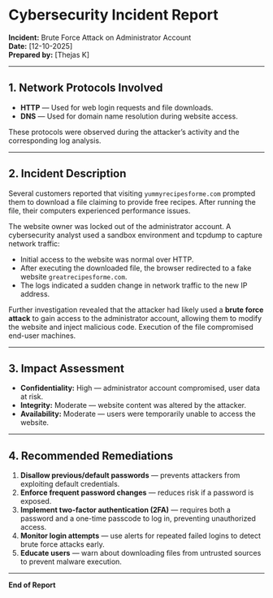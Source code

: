 # Cybersecurity Incident Report  
**Incident:** Brute Force Attack on Administrator Account  
**Date:** [12-10-2025]  
**Prepared by:** [Thejas K]  

---

## 1. Network Protocols Involved  
- **HTTP** — Used for web login requests and file downloads.  
- **DNS** — Used for domain name resolution during website access.  

These protocols were observed during the attacker’s activity and the corresponding log analysis.

---

## 2. Incident Description  

Several customers reported that visiting `yummyrecipesforme.com` prompted them to download a file claiming to provide free recipes. After running the file, their computers experienced performance issues.  

The website owner was locked out of the administrator account. A cybersecurity analyst used a sandbox environment and tcpdump to capture network traffic:  

- Initial access to the website was normal over HTTP.  
- After executing the downloaded file, the browser redirected to a fake website `greatrecipesforme.com`.  
- The logs indicated a sudden change in network traffic to the new IP address.  

Further investigation revealed that the attacker had likely used a **brute force attack** to gain access to the administrator account, allowing them to modify the website and inject malicious code. Execution of the file compromised end-user machines.

---

## 3. Impact Assessment  

- **Confidentiality:** High — administrator account compromised, user data at risk.  
- **Integrity:** Moderate — website content was altered by the attacker.  
- **Availability:** Moderate — users were temporarily unable to access the website.  

---

## 4. Recommended Remediations  

1. **Disallow previous/default passwords** — prevents attackers from exploiting default credentials.  
2. **Enforce frequent password changes** — reduces risk if a password is exposed.  
3. **Implement two-factor authentication (2FA)** — requires both a password and a one-time passcode to log in, preventing unauthorized access.  
4. **Monitor login attempts** — use alerts for repeated failed logins to detect brute force attacks early.  
5. **Educate users** — warn about downloading files from untrusted sources to prevent malware execution.  

---

**End of Report**
